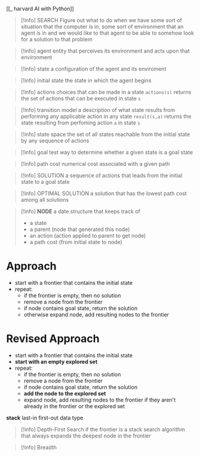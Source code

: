 [[_ harvard AI with Python]]

>[!info] SEARCH
>Figure out what to do when we have some sort of situation that the computer is in, some sort of environment that an agent is in and we would like to that agent to be able to somehow look for a solution to that problem 


>[!info] agent
>entity that perceives its environment and acts upon that environment


>[!info] state
>a configuration of the agent and its enviroment
>


>[!info] initial state
>the state in which the agent begins


>[!info] actions
>choices that can be made in a state
>`actions(s)` returns the set of actions that can be executed in state `s`

>[!info] transition model
>a description of what state results from performing any applicable action in any state
>`result(s,a)` returns the state resulting from perfoming action `a` in state `s`


>[!info] state space
>the set of all states reachable from the initial state by any sequence of actions


>[!info] goal test
>way to determine whether a given state is a goal state

>[!info] path cost
>numerical cost associated with a given path

>[!info] SOLUTION
>a sequence of actions that leads from the initial state to a goal state

>[!info] OPTIMAL SOLUTION
>a solution that has the lowest path cost among all solutions


>[!info] **NODE**
>a date structure that keeps track of
> - a state
> - a parent (node that generated this node)
> - an action (action applied to parent to get node)
> - a path cost (from initial state to node)



# Approach
- start with a frontier that contains the initial state
- repeat:
	- if the frontier is empty, then no solution
	- remove a node from the frontier 
	- if node contains goal state, return the solution
	- otherwise expand node, add resulting nodes to the frontier



# Revised Approach
- start with a frontier that contains the initial state
- **start with an empty explored set**
- repeat:
	- if the frontier is empty, then no solution
	- remove a node from the frontier 
	- if node contains goal state, return the solution
	- **add the node to the explored set**
	- expand node, add resulting nodes to the frontier if they aren't already in the frontier or the explored set

**stack**
last-in first-out data type

>[!info] Depth-First Search
>if the frontier is a stack
>search algorithm that always expands the deepest node in the frontier


>[!info] Breadth











